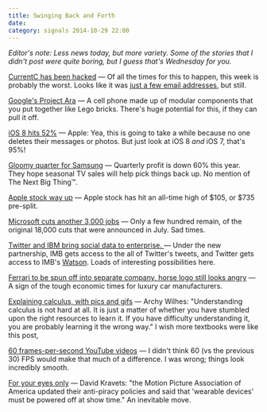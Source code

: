 ```yaml
---
title: Swinging Back and Forth
date:
category: signals 2014-10-29 22:00
---
```

_Editor's note: Less news today, but more variety. Some of the stories that I didn't post were quite boring, but I guess that's Wednesday for you._

[CurrentC has been hacked](http://www.mcx.com/blog/1028-email-incident-report/) &mdash;  Of all the times for this to happen, this week is probably the worst. Looks like it was [just a few email addresses](http://techcrunch.com/2014/10/29/retailer-backed-apple-pay-rival-currentc-has-been-hacked-testers-email-addresses-stolen/), but still.

[Google's Project Ara](http://www.wired.com/2014/10/day-with-project-ara) &mdash; A cell phone made up of modular components that you put together like Lego bricks. There's huge potential for this, if they can pull it off.   

[iOS 8 hits 52%](https://developer.apple.com/support/appstore/) &mdash; Apple: Yea, this is going to take a while because no one deletes their messages or photos. But just look at iOS 8 _and_ iOS 7, that's 95%!

[Gloomy quarter for Samsung](http://www.reuters.com/article/2014/10/30/us-samsung-elec-results-idUSKBN0II2N120141030) &mdash; Quarterly profit is down 60% this year. They hope seasonal TV sales will help pick things back up. No mention of The Next Big Thing&trade;.

[Apple stock way up](http://time.com/money/3545691/apple-stock-buy-sell/) &mdash; Apple stock has hit an all-time high of $105, or $735 pre-split. 

[Microsoft cuts another 3,000 jobs](http://techcrunch.com/2014/10/29/microsoft-fires-another-set-of-employees-continuing-its-announced-layoff-strategy/)  &mdash; Only a few hundred remain, of the original 18,000 cuts that were announced in July. Sad times. 

[Twitter and IBM bring social data to enterprise. ](http://techcrunch.com/2014/10/29/twitter-partners-with-ibm-to-bring-social-data-to-the-enterprise) &mdash; Under the new partnership, IMB gets access to the all of Twitter's tweets, and Twitter gets access to IMB's [Watson](http://www.ibm.com/smarterplanet/us/en/ibmwatson/). Loads of interesting possibilities here. 

[Ferrari to be spun off into separate company, horse logo still looks angry](http://www.reuters.com/article/2014/10/29/us-fiatchrysler-ferrari-divestiture-idUSKBN0II1DB20141029) &mdash;  A sign of the tough economic times for luxury car manufacturers.  

[Explaining calculus, with pics and gifs](http://0a.io/0a-explains-calculus) &mdash; Archy Wilhes: "Understanding calculus is not hard at all. It is just a matter of whether you have stumbled upon the right resources to learn it. If you have difficulty understanding it, you are probably learning it the wrong way." I wish more textbooks were like this post, 

[60 frames-per-second YouTube videos](http://techcrunch.com/2014/10/29/60-fps-youtube/) &mdash;  I didn't think 60 (vs the previous 30) FPS would make that much of a difference. I was wrong; things look incredibly smooth. 

[For your eyes only](http://arstechnica.com/tech-policy/2014/10/mpaa-movie-theaters-announce-zero-tolerance-policy-against-wearables/) &mdash; David Kravets: "the Motion Picture Association of America updated their anti-piracy policies and said that 'wearable devices' must be powered off at show time." An inevitable move. 

